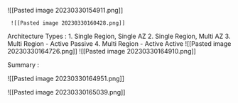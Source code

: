 ![[Pasted image 20230330154911.png]]

	 ![[Pasted image 20230330160428.png]]


Architecture Types : 
	1. Single Region, Single AZ
	2. Single Region, Multi AZ
	3. Multi Region - Active Passive
	4. Multi Region - Active Active 
	![[Pasted image 20230330164726.png]]
	![[Pasted image 20230330164910.png]]

Summary : 

![[Pasted image 20230330164951.png]]

![[Pasted image 20230330165039.png]]


